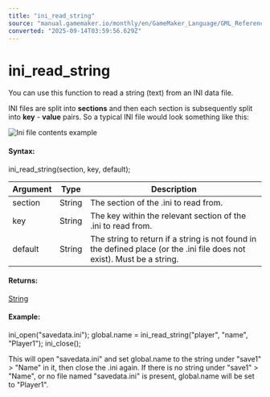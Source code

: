 ```yaml
---
title: "ini_read_string"
source: "manual.gamemaker.io/monthly/en/GameMaker_Language/GML_Reference/File_Handling/Ini_Files/ini_read_string.htm"
converted: "2025-09-14T03:59:56.629Z"
---
```


# ini\_read\_string

You can use this function to read a string (text) from an INI data file.

INI files are split into **sections** and then each section is subsequently split into **key** - **value** pairs. So a typical INI file would look something like this:

![Ini file contents example](../../../../assets/Images/Scripting_Reference/GML/Reference/Files/IniExample.png)

#### Syntax:

ini\_read\_string(section, key, default);

| Argument | Type | Description |
| --- | --- | --- |
| section | String | The section of the .ini to read from. |
| key | String | The key within the relevant section of the .ini to read from. |
| default | String | The string to return if a string is not found in the defined place (or the .ini file does not exist). Must be a string. |

#### Returns:

[String](../../../GML_Overview/Data_Types.md)

#### Example:

ini\_open("savedata.ini");
global.name = ini\_read\_string("player", "name", "Player1");
ini\_close();

This will open "savedata.ini" and set global.name to the string under "save1" > "Name" in it, then close the .ini again. If there is no string under "save1" > "Name", or no file named "savedata.ini" is present, global.name will be set to "Player1".